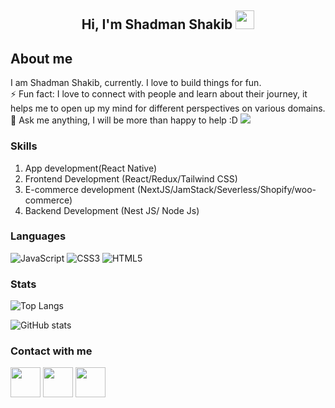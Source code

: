 <h2 align="center">Hi, I'm Shadman Shakib  <img src="https://user-images.githubusercontent.com/39955420/147578264-bae0526c-028a-49d2-8af8-d08bb4edbd2a.gif" height="30" width="30"></h2>
<h2>About me</h2>

I am Shadman Shakib, currently. I love to build things for fun.   
⚡ Fun fact: I love to connect with people and learn about their journey, it helps me to open up my mind for different perspectives on various domains.   
💬 Ask me anything, I will be more than happy to help :D
![](https://visitor-badge.laobi.icu/badge?page_id=shadmanshakib)

### Skills
1. App development(React Native)
2. Frontend Development (React/Redux/Tailwind CSS)
3. E-commerce development (NextJS/JamStack/Severless/Shopify/woo-commerce)
4. Backend Development (Nest JS/ Node Js)

### Languages

![JavaScript](https://img.shields.io/badge/javascript-%23323330.svg?style=for-the-badge&logo=javascript&logoColor=%23F7DF1E)
![CSS3](https://img.shields.io/badge/css3-%231572B6.svg?style=for-the-badge&logo=css3&logoColor=white)
![HTML5](https://img.shields.io/badge/html5-%23E34F26.svg?style=for-the-badge&logo=html5&logoColor=white)

### Stats
![Top Langs](https://github-readme-stats.vercel.app/api/top-langs/?username=shadmanshakib&theme=tokyonight)

![GitHub stats](https://github-readme-stats.vercel.app/api?username=shadmanshakib&show_icons=true&theme=onedark)


### Contact with me
[<img src="https://user-images.githubusercontent.com/39955420/147572655-e5feabb1-2a36-467c-9906-1fc66d606b41.png" height="48" width="48">](https://www.linkedin.com/in/Shadmanshakib-bd/) 
[<img src="https://user-images.githubusercontent.com/39955420/147572505-a0f98499-2d13-4149-a68a-a66f7ebe0e23.png" height="48" width="48">](https://twitter.com/shadmanshakib_) 
[<img src="https://user-images.githubusercontent.com/39955420/147611479-36ad6cd0-3b53-4d46-8035-0bd940e01a57.png" height="48" width="48">](mailto:sm.shakib007@gmail.com)


